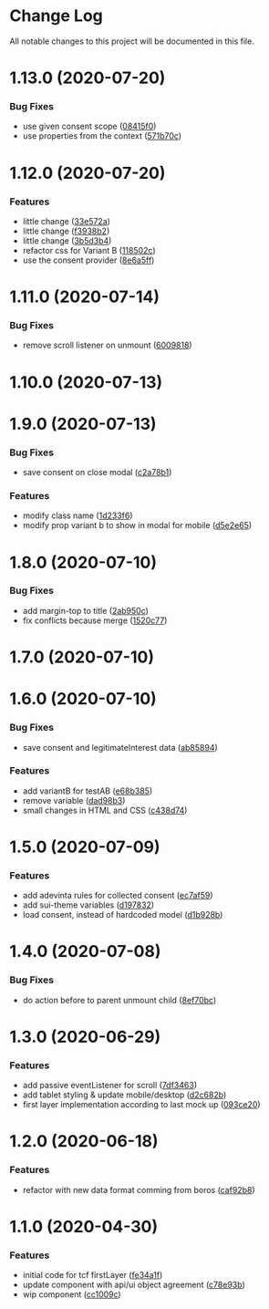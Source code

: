 # Change Log

All notable changes to this project will be documented in this file.

# 1.13.0 (2020-07-20)


### Bug Fixes

* use given consent scope ([08415f0](https://github.com/SUI-Components/schibsted-spain-components/commit/08415f0ef58c24c3624042b51029c3d2377c41db))
* use properties from the context ([571b70c](https://github.com/SUI-Components/schibsted-spain-components/commit/571b70cb665ca42ebabb9dc7a0c92eb650115fb0))



# 1.12.0 (2020-07-20)


### Features

* little change ([33e572a](https://github.com/SUI-Components/schibsted-spain-components/commit/33e572a53f87af17f1dbcdae623c1143c8b157a0))
* little change ([f3938b2](https://github.com/SUI-Components/schibsted-spain-components/commit/f3938b2596ffb2a93c1e14599f59a49140a0812f))
* little change ([3b5d3b4](https://github.com/SUI-Components/schibsted-spain-components/commit/3b5d3b4442a33b90abd9fe86cd9339d0636da15c))
* refactor css for Variant B ([118502c](https://github.com/SUI-Components/schibsted-spain-components/commit/118502c7fdc6503675e0eb0b54dd27d6b2a5bdec))
* use the consent provider ([8e6a5ff](https://github.com/SUI-Components/schibsted-spain-components/commit/8e6a5ff272f111515fdcd47a92cb99de892442f0))



# 1.11.0 (2020-07-14)


### Bug Fixes

* remove scroll listener on unmount ([6009818](https://github.com/SUI-Components/schibsted-spain-components/commit/6009818c8e4e7e306107467e8ecf09005a92092c))



# 1.10.0 (2020-07-13)



# 1.9.0 (2020-07-13)


### Bug Fixes

* save consent on close modal ([c2a78b1](https://github.com/SUI-Components/schibsted-spain-components/commit/c2a78b14c41e9f22b345c5e98cfc7c34a1ffd33e))


### Features

* modify class name ([1d233f6](https://github.com/SUI-Components/schibsted-spain-components/commit/1d233f69071e9eee170c482224cc51a7ede26fea))
* modify prop variant b to show in modal for mobile ([d5e2e65](https://github.com/SUI-Components/schibsted-spain-components/commit/d5e2e6500b98d54b33e80d942cde66a8bd5a1cda))



# 1.8.0 (2020-07-10)


### Bug Fixes

* add margin-top to title ([2ab950c](https://github.com/SUI-Components/schibsted-spain-components/commit/2ab950c7ef4fad006352598fc8b9beec09d80f0e))
* fix conflicts because merge ([1520c77](https://github.com/SUI-Components/schibsted-spain-components/commit/1520c7784072f0dad694c0de56727f8e51e4193e))



# 1.7.0 (2020-07-10)



# 1.6.0 (2020-07-10)


### Bug Fixes

* save consent and legitimateInterest data ([ab85894](https://github.com/SUI-Components/schibsted-spain-components/commit/ab8589461c3b31c169e7a42d7ff0e9154558d028))


### Features

* add variantB for testAB ([e68b385](https://github.com/SUI-Components/schibsted-spain-components/commit/e68b3852c19b79811b0d2fe83ff52f782252f591))
* remove variable ([dad98b3](https://github.com/SUI-Components/schibsted-spain-components/commit/dad98b3932e262f657fb7417f436ca2cbab31eab))
* small changes in HTML and CSS ([c438d74](https://github.com/SUI-Components/schibsted-spain-components/commit/c438d74fa30423b89a34d8572a8297d37ba941fb))



# 1.5.0 (2020-07-09)


### Features

* add adevinta rules for collected consent ([ec7af59](https://github.com/SUI-Components/schibsted-spain-components/commit/ec7af5962a297ce3d095452d6337bc183449f2d9))
* add sui-theme variables ([d197832](https://github.com/SUI-Components/schibsted-spain-components/commit/d1978326bd315eb44ee04613f7b26e6565352ba9))
* load consent, instead of hardcoded model ([d1b928b](https://github.com/SUI-Components/schibsted-spain-components/commit/d1b928b4d4ba54ba89e4191afb920d7e16b7311c))



# 1.4.0 (2020-07-08)


### Bug Fixes

* do action before to parent unmount child ([8ef70bc](https://github.com/SUI-Components/schibsted-spain-components/commit/8ef70bc44ba02f3c584db4eb7af0bd480ce6bcce))



# 1.3.0 (2020-06-29)


### Features

* add passive eventListener for scroll ([7df3463](https://github.com/SUI-Components/schibsted-spain-components/commit/7df3463eb0721af1eb9d9668dbe29bbcd2b0c576))
* add tablet styling & update mobile/desktop ([d2c682b](https://github.com/SUI-Components/schibsted-spain-components/commit/d2c682ba635b72d816c35174eb8e85a169402f8a))
* first layer implementation according to last mock up ([093ce20](https://github.com/SUI-Components/schibsted-spain-components/commit/093ce2079b239d971d7381616ed56ede42bd7a47))



# 1.2.0 (2020-06-18)


### Features

* refactor with new data format comming from boros ([caf92b8](https://github.com/SUI-Components/schibsted-spain-components/commit/caf92b8270e9309475a708327ecd4071705373db))



# 1.1.0 (2020-04-30)


### Features

* initial code for tcf firstLayer ([fe34a1f](https://github.com/SUI-Components/schibsted-spain-components/commit/fe34a1f2e4e59e981a51c1541d641c9d0ffd81e4))
* update component with api/ui object agreement ([c78e93b](https://github.com/SUI-Components/schibsted-spain-components/commit/c78e93b8bfd0475a319b4826da521da6f90c99b7))
* wip component ([cc1009c](https://github.com/SUI-Components/schibsted-spain-components/commit/cc1009cdd0e94382eb380334f4c7ced77ac60cf3))



